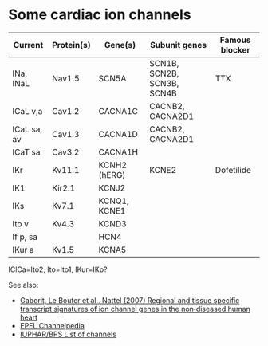 # Some cardiac ion channels

| Current     | Protein(s) | Gene(s)      | Subunit genes              | Famous blocker |
|-------------|------------|--------------|----------------------------|----------------|
| INa, INaL   | Nav1.5     | SCN5A        | SCN1B, SCN2B, SCN3B, SCN4B | TTX            |
| ICaL v,a    | Cav1.2     | CACNA1C      | CACNB2, CACNA2D1           |                |
| ICaL sa, av | Cav1.3     | CACNA1D      | CACNB2, CACNA2D1           |                |
| ICaT sa     | Cav3.2     | CACNA1H      |                            |                |
| IKr         | Kv11.1     | KCNH2 (hERG) | KCNE2                      | Dofetilide     |
| IK1         | Kir2.1     | KCNJ2        |                            |                |
| IKs         | Kv7.1      | KCNQ1, KCNE1 |                            |                |
| Ito v       | Kv4.3      | KCND3        |                            |                |
| If p, sa    |            | HCN4         |                            |                |
| IKur a      | Kv1.5      | KCNA5        |                            |                |

IClCa=Ito2, Ito=Ito1, IKur=IKp?

See also: 
- [Gaborit, Le Bouter et al., Nattel (2007) Regional and tissue specific transcript signatures of ion channel genes in the non‐diseased human heart](https://doi.org/10.1113/jphysiol.2006.126714)
- [EPFL Channelpedia](https://channelpedia.epfl.ch/)
- [IUPHAR/BPS List of channels](https://www.guidetopharmacology.org/GRAC/IonChannelListForward?class=VGIC)

